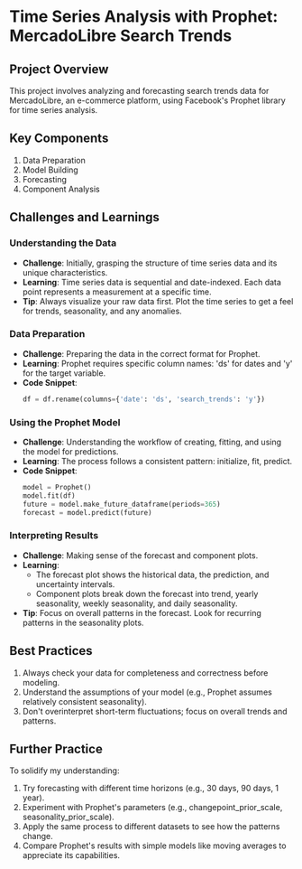 # Time Series Analysis with Prophet: MercadoLibre Search Trends

## Project Overview
This project involves analyzing and forecasting search trends data for MercadoLibre, an e-commerce platform, using Facebook's Prophet library for time series analysis.

## Key Components
1. Data Preparation
2. Model Building
3. Forecasting
4. Component Analysis

## Challenges and Learnings

### Understanding the Data
- **Challenge**: Initially, grasping the structure of time series data and its unique characteristics.
- **Learning**: Time series data is sequential and date-indexed. Each data point represents a measurement at a specific time.
- **Tip**: Always visualize your raw data first. Plot the time series to get a feel for trends, seasonality, and any anomalies.

### Data Preparation
- **Challenge**: Preparing the data in the correct format for Prophet.
- **Learning**: Prophet requires specific column names: 'ds' for dates and 'y' for the target variable.
- **Code Snippet**:
  ```python
  df = df.rename(columns={'date': 'ds', 'search_trends': 'y'})
  ```

### Using the Prophet Model
- **Challenge**: Understanding the workflow of creating, fitting, and using the model for predictions.
- **Learning**: The process follows a consistent pattern: initialize, fit, predict.
- **Code Snippet**:
  ```python
  model = Prophet()
  model.fit(df)
  future = model.make_future_dataframe(periods=365)
  forecast = model.predict(future)
  ```

### Interpreting Results
- **Challenge**: Making sense of the forecast and component plots.
- **Learning**: 
  - The forecast plot shows the historical data, the prediction, and uncertainty intervals.
  - Component plots break down the forecast into trend, yearly seasonality, weekly seasonality, and daily seasonality.
- **Tip**: Focus on overall patterns in the forecast. Look for recurring patterns in the seasonality plots.

## Best Practices
1. Always check your data for completeness and correctness before modeling.
2. Understand the assumptions of your model (e.g., Prophet assumes relatively consistent seasonality).
3. Don't overinterpret short-term fluctuations; focus on overall trends and patterns.

## Further Practice
To solidify my understanding:
1. Try forecasting with different time horizons (e.g., 30 days, 90 days, 1 year).
2. Experiment with Prophet's parameters (e.g., changepoint_prior_scale, seasonality_prior_scale).
3. Apply the same process to different datasets to see how the patterns change.
4. Compare Prophet's results with simple models like moving averages to appreciate its capabilities.